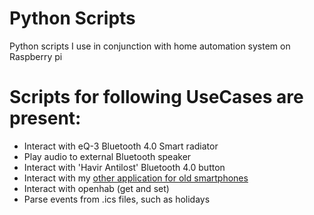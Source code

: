 # Python Scripts

Python scripts I use in conjunction with home automation system on Raspberry pi

Scripts for following UseCases are present:
===
* Interact with eQ-3 Bluetooth 4.0 Smart radiator
* Play audio to external Bluetooth speaker
* Interact with 'Havir Antilost' Bluetooth 4.0 button
* Interact with my [other application for old smartphones](https://github.com/derHeinz/HouseholdHelper)
* Interact with openhab (get and set)
* Parse events from .ics files, such as holidays
